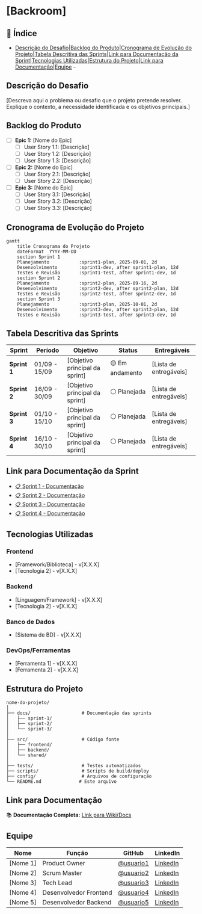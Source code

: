 
# [Backroom]

## 📑 Índice

- [Descrição do Desafio](#descrição-do-desafio)|[Backlog do Produto](#backlog-do-produto)|[Cronograma de Evolução do Projeto](#cronograma-de-evolução-do-projeto)|[Tabela Descritiva das Sprints](#tabela-descritiva-das-sprints)|[Link para Documentação da Sprint](#link-para-documentação-da-sprint)|[Tecnologias Utilizadas](#tecnologias-utilizadas)|[Estrutura do Projeto](#estrutura-do-projeto)|[Link para Documentação](#link-para-documentação)|[Equipe](#equipe) -

## Descrição do Desafio

[Descreva aqui o problema ou desafio que o projeto pretende resolver. Explique o contexto, a necessidade identificada e os objetivos principais.]

## Backlog do Produto

- [ ] **Epic 1:** [Nome do Epic]
  - [ ] User Story 1.1: [Descrição]
  - [ ] User Story 1.2: [Descrição]
  - [ ] User Story 1.3: [Descrição]

- [ ] **Epic 2:** [Nome do Epic]
  - [ ] User Story 2.1: [Descrição]
  - [ ] User Story 2.2: [Descrição]

- [ ] **Epic 3:** [Nome do Epic]
  - [ ] User Story 3.1: [Descrição]
  - [ ] User Story 3.2: [Descrição]
  - [ ] User Story 3.3: [Descrição]

## Cronograma de Evolução do Projeto

```mermaid
gantt
    title Cronograma do Projeto
    dateFormat  YYYY-MM-DD
    section Sprint 1
    Planejamento           :sprint1-plan, 2025-09-01, 2d
    Desenvolvimento        :sprint1-dev, after sprint1-plan, 12d
    Testes e Revisão       :sprint1-test, after sprint1-dev, 1d
    section Sprint 2
    Planejamento           :sprint2-plan, 2025-09-16, 2d
    Desenvolvimento        :sprint2-dev, after sprint2-plan, 12d
    Testes e Revisão       :sprint2-test, after sprint2-dev, 1d
    section Sprint 3
    Planejamento           :sprint3-plan, 2025-10-01, 2d
    Desenvolvimento        :sprint3-dev, after sprint3-plan, 12d
    Testes e Revisão       :sprint3-test, after sprint3-dev, 1d
```

## Tabela Descritiva das Sprints

| Sprint | Período | Objetivo | Status | Entregáveis |
|--------|---------|----------|--------|-------------|
| **Sprint 1** | 01/09 - 15/09 | [Objetivo principal da sprint] | 🟡 Em andamento | [Lista de entregáveis] |
| **Sprint 2** | 16/09 - 30/09 | [Objetivo principal da sprint] | ⚪ Planejada | [Lista de entregáveis] |
| **Sprint 3** | 01/10 - 15/10 | [Objetivo principal da sprint] | ⚪ Planejada | [Lista de entregáveis] |
| **Sprint 4** | 16/10 - 30/10 | [Objetivo principal da sprint] | ⚪ Planejada | [Lista de entregáveis] |

## Link para Documentação da Sprint

- [📋 Sprint 1 - Documentação](./docs/sprint-1/README.md)
- [📋 Sprint 2 - Documentação](./docs/sprint-2/README.md)
- [📋 Sprint 3 - Documentação](./docs/sprint-3/README.md)
- [📋 Sprint 4 - Documentação](./docs/sprint-4/README.md)

## Tecnologias Utilizadas

### Frontend
- [Framework/Biblioteca] - v[X.X.X]
- [Tecnologia 2] - v[X.X.X]

### Backend
- [Linguagem/Framework] - v[X.X.X]
- [Tecnologia 2] - v[X.X.X]

### Banco de Dados
- [Sistema de BD] - v[X.X.X]

### DevOps/Ferramentas
- [Ferramenta 1] - v[X.X.X]
- [Ferramenta 2] - v[X.X.X]

## Estrutura do Projeto

```
nome-do-projeto/
│
├── docs/                   # Documentação das sprints
│   ├── sprint-1/
│   ├── sprint-2/
│   └── sprint-3/
│
├── src/                    # Código fonte
│   ├── frontend/
│   ├── backend/
│   └── shared/
│
├── tests/                  # Testes automatizados
├── scripts/                # Scripts de build/deploy
├── config/                 # Arquivos de configuração
└── README.md              # Este arquivo
```

## Link para Documentação

📚 **Documentação Completa:** [Link para Wiki/Docs](./docs/README.md)

## Equipe

| Nome | Função | GitHub | LinkedIn |
|------|--------|--------|----------|
| [Nome 1] | Product Owner | [@usuario1](https://github.com/usuario1) | [LinkedIn](https://linkedin.com/in/perfil1) |
| [Nome 2] | Scrum Master | [@usuario2](https://github.com/usuario2) | [LinkedIn](https://linkedin.com/in/perfil2) |
| [Nome 3] | Tech Lead | [@usuario3](https://github.com/usuario3) | [LinkedIn](https://linkedin.com/in/perfil3) |
| [Nome 4] | Desenvolvedor Frontend | [@usuario4](https://github.com/usuario4) | [LinkedIn](https://linkedin.com/in/perfil4) |
| [Nome 5] | Desenvolvedor Backend | [@usuario5](https://github.com/usuario5) | [LinkedIn](https://linkedin.com/in/perfil5) |
